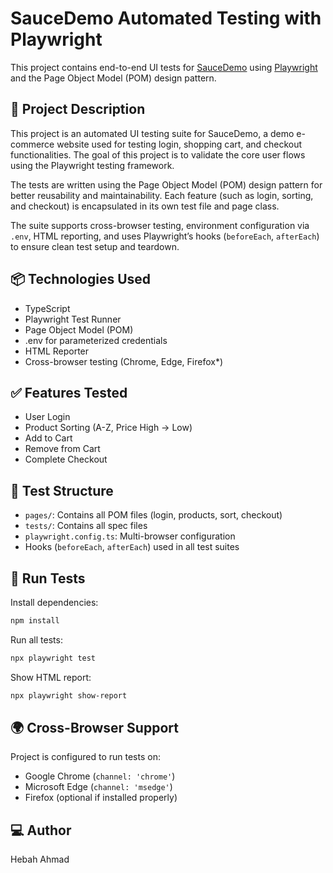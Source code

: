 # SauceDemo Automated Testing with Playwright

This project contains end-to-end UI tests for [SauceDemo](https://www.saucedemo.com/) using [Playwright](https://playwright.dev/) and the Page Object Model (POM) design pattern.

## 📝 Project Description

This project is an automated UI testing suite for SauceDemo, a demo e-commerce website used for testing login, shopping cart, and checkout functionalities. The goal of this project is to validate the core user flows using the Playwright testing framework.

The tests are written using the Page Object Model (POM) design pattern for better reusability and maintainability. Each feature (such as login, sorting, and checkout) is encapsulated in its own test file and page class.

The suite supports cross-browser testing, environment configuration via `.env`, HTML reporting, and uses Playwright’s hooks (`beforeEach`, `afterEach`) to ensure clean test setup and teardown.

## 📦 Technologies Used

- TypeScript
- Playwright Test Runner
- Page Object Model (POM)
- .env for parameterized credentials
- HTML Reporter
- Cross-browser testing (Chrome, Edge, Firefox*)

## ✅ Features Tested

- User Login
- Product Sorting (A-Z, Price High → Low)
- Add to Cart
- Remove from Cart
- Complete Checkout

## 🔁 Test Structure

- `pages/`: Contains all POM files (login, products, sort, checkout)
- `tests/`: Contains all spec files
- `playwright.config.ts`: Multi-browser configuration
- Hooks (`beforeEach`, `afterEach`) used in all test suites

## 🧪 Run Tests

Install dependencies:

```bash
npm install
```

Run all tests:

```bash
npx playwright test
```

Show HTML report:

```bash
npx playwright show-report
```

## 🌍 Cross-Browser Support

Project is configured to run tests on:
- Google Chrome (`channel: 'chrome'`)
- Microsoft Edge (`channel: 'msedge'`)
- Firefox (optional if installed properly)

## 💻 Author

Hebah Ahmad


